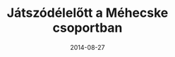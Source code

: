 ---
title: Játszódélelőtt a Méhecske csoportban
date: "2014-08-27"
src: https://photos.app.goo.gl/2a3n623wcqqZynXP6
images:
- https://lh3.googleusercontent.com/5l0cJkWC56ULsgArBev73_XoKu4YhoMfJOVVoVEdabj94UUxOCkGFHV2-BfXAom0cwY6NhhZ_h5P1YsRMGfAIEbmcXdJtohDvBfDJUhw6IGRyeMBpV2mn49Di7d34FvYwYHte_T0cg
- https://lh3.googleusercontent.com/waiaRV7jFklIGBahRla2YX-fgfagay2Rnay5CrpS-VclzmYhLpg6w1PCgaU6GDQNVjqW77zNv5miZBNpeSiHKU-7DDtk4fadHiSLtH7FNydyrDCB3c7oOJLFEkert26JCsjPe_Rmsw
- https://lh3.googleusercontent.com/x50yDPx2q-2QmuCZTf0TwupI2tmYkFH39d6OsXsiKoCazKHoGhKr0nfJJ_Ww9AQK1V0qvAX-h0G3YBNPDlG2hkEmPROTloEQjPZOZPSWmwVtdDXgZSOXL2UiM14IZ2Su_I79S9oTRQ
- https://lh3.googleusercontent.com/-xuYRnny3IoK-FwiQVMdrWtOuWAXJyYXz1dfwzQ5SaC5pIpvyDbGkEP5aOOh6NanWqUtZ4FtZecCmmNFsjYF6cAzc2XjGCFixGzKbkOubBHx797HYTBw_Dkqii3gyvlAbmbajSJjRw
- https://lh3.googleusercontent.com/cnvfoxrsMO1H-Xch6XfeFu09JFiCTuJ4juAY3zHeNK3rmB07WT2Cc8BVxHB0tA8PMAY22d8JP7enelCzVIeTedLUtsz1nrdDzHKV-SBmPVYJzur1gphFvLhB0VjckzrEuvVNc3aMHg
- https://lh3.googleusercontent.com/0KHHi9HW1G8tm2P3580X9qIkShO8X-f23P00Nv04o72BZ0EL0e44U6ICbaFh8oXcKlzt4z2535e7TQ9d_MYm__IMERb5eMt9VQElckVIldeyyEB9t48D8VMwmwXKFqJKTN4NUbrPQw
- https://lh3.googleusercontent.com/juMPHXf-ivaekxRb1f9u-uHke6QL6yoByVYhH5dO-vmjHG2XuUbLoIM_UE69DIeYOAjg5qb990h0m20b0EO0B--XzIXywyYQkrPhmCF9F-eOJi1-T0KFm-mnmZ3y50GbvHP4hLAP1w
- https://lh3.googleusercontent.com/Y2KEj17osXA_aVxjTREFEckb_mepiJuFSLjqi59R03cffntD6AC9wTJXZaMGTRXOJXjHKFeGWjbtKCwJ43bycZsXnWVVZFboIUgKqhg2gFU6FYZ-SLEpqIHvRTmX9Ww0GQTfboI6Gw
- https://lh3.googleusercontent.com/q4b5fKGB410h4kGm3O9jtAB9C0nmCV_M62WCxz9arD2F5IbnfAVy--YYRMuxM8DCxbnjPjMZJ-Co16_wc_MrIjRE8b_8jWj8DZwQSl0drMVQquCMQxD2QvFi_MmSPY-ZKaXKfH_HZw
- https://lh3.googleusercontent.com/FELpCXUexz_wQfqIOnZUAVnr0P0qrk8umAm_VBt1jVxRepSQYtEnev_CUMNXGhC6Thr1C5YucvqzKOsd2A4vtpJb1NwWpcDh1Bx71Xm_h-E_crIlRBjvwwKCB9zEyNVpaTTmTBtWaw
- https://lh3.googleusercontent.com/ZQssXJ2cxLMZDBMkHgz1hIiA7VOTJRPm6jBLPwABSr7zVBD8wXWZvOI6KvuQtDOhkyad_SfFPzQCBPcl7-IKNCcb2fBifRhpoeUWSr5VvFgdTAN-VSM9SH5PHyfkxpMAo4Hxppss8w
- https://lh3.googleusercontent.com/m10nXMIXv7Sq9WcD3AIE22ABG85CMJX6bdZLUXKO_p2FhdEP7mZTm4AlEsJZXN-m5KR0oXTmgVBGt5D49OxxWHhfxSlCDRRME5y18vAOgEQ6nwft2cRjgqotfgGWchxeXS-Faof0Rw
- https://lh3.googleusercontent.com/pZZW3H9X3jDk-GMdkmM9u2tq-Vbce3nRVJIxBxGsOiVbq-oWjbFIJWXaFIDYpeeJTVeuQmzVwr_fnvdp5iEN5FHg-DhzKcNbbIAecSKRzMqZGb9V2GN0nb2OVPkR1188eWaOP-sIQg
---